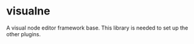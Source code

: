 # visualne
A visual node editor framework base. This library is needed to set up the other plugins.
